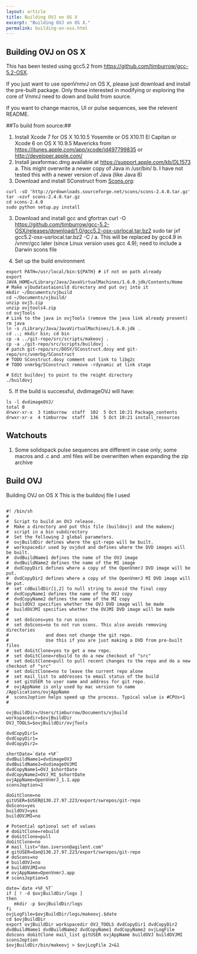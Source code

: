 ```yaml
---
layout: article
title: Building OVJ on OS X
excerpt: "Building OVJ on OS X."
permalink: building-on-osx.html
---
```

## Building OVJ on OS X

This has been tested using gcc5.2 from https://github.com/timburrow/gcc-5.2-OSX.

If you just want to use openVnmrJ on OS X, please just download and install the pre-built package. Only those interested in modifying or exploring the core of VnmrJ need to down and build from source.

If you want to change macros, UI or pulse sequences, see the relevent README.

##To build from source:##

1. Install Xcode 7 for OS X 10.10.5 Yosemite or OS X10.11 El Capitan or Xcode 6 on OS X 10.9.5 Mavericks from https://itunes.apple.com/app/xcode/id497799835 or http://developer.apple.com/
1. Install javaformac.dmg available at https://support.apple.com/kb/DL1573
  a. This might overwrite a newer copy of Java in /usr/bin/
  b. I have not tested this with a newer version of Java (like Java 8)
2. Download and install SConstruct from <a href='http://scons.org/download.php'>Scons.org</a>:
  ```
  curl -sO 'http://prdownloads.sourceforge.net/scons/scons-2.4.0.tar.gz'
  tar -xzvf scons-2.4.0.tar.gz
  cd scons-2.4.0
  sudo python setup.py install
  ```

3. Download and install gcc and gfortran
curl -O https://github.com/timburrow/gcc-5.2-OSX/releases/download/1.0/gcc5.2-osx-usrlocal.tar.bz2
sudo tar jxf gcc5.2-osx-usrlocal.tar.bz2 -C /
  a. This will be replaced by gcc4.9 in /vnmr/gcc later (since Linux version uses gcc 4.9); need to include a Darwin scons file

4. Set up the build environment

```
export PATH=/usr/local/bin:${PATH} # if not on path already
export JAVA_HOME=/Library/Java/JavaVirtualMachines/1.6.0.jdk/Contents/Home
# Make vjbudatastaionild directory and put ovj into it
mkdir ~/Documents/vjbuild
cd ~/Documents/vjbuild/ 
unzip ovj5.zip
unzip ovjtools4.zip
cd ovjTools
# Link to the java in ovjTools (remove the java link already present)
rm java
ln -s /Library/Java/JavaVirtualMachines/1.6.0.jdk .
cd ..; mkdir bin; cd bin
cp -a ../git-repo/src/scripts/makeovj .
cp -a ./git-repo/src/scripts/buildovj .
# patch git-repo/src/DOSY/SConstruct.dosy and git-repo/src/vnmrbg/SConstruct
# TODO SConstruct.dosy comment out link to libg2c
# TODO vnmrbg/SConstruct remove -rdynamic at link stage

# Edit buildovj to point to the reight directory
./buildovj
```
 
 5. If the build is successful, dvdimageOVJ will have:
 
 ```
 ls -l dvdimageOVJ/
total 0
drwxr-xr-x  3 timburrow  staff  102  5 Oct 10:21 Package_contents
drwxr-xr-x  4 timburrow  staff  136  5 Oct 10:21 install_resources
```
 
## Watchouts ##
 
 1. Some solidspack pulse sequences are different in case only; some macros and .c and .xml files will be overwritten when expanding the zip archive

## Build OVJ ##
Building OVJ on OS X
This is the buildovj file I used

```datastation

#! /bin/sh
#
#  Script to build an OVJ release.
#  Make a directory and put this file (buildovj) and the makeovj
#  script in a bin subdirectory
#  Set the following 2 global parameters.
#  ovjBuildDir defines where the git-repo will be built.
#  workspacedir used by ovjdvd and defines where the DVD images will be built.
#  dvdBuildName1 defines the name of the OVJ image
#  dvdBuildName2 defines the name of the MI image
#  dvdCopyDir1 defines where a copy of the OpenVnmrJ DVD image will be put.
#  dvdCopyDir2 defines where a copy of the OpenVnmrJ MI DVD image will be put.
#  set cdBuildDir[1,2] to null string to avoid the final copy
#  dvdCopyName1 defines the name of the OVJ copy
#  dvdCopyName2 defines the name of the MI copy
#  buildOVJ specifies whether the OVJ DVD image will be made
#  buildOVJMI specifies whether the OVJMI DVD image will be made
#
#  set doScons=yes to run scons
#  set doScons=no to not run scons. This also avoids removing directories
#              and does not change the git repo.
#              Use this if you are just making a DVD from pre-built files
#  set doGitClone=yes to get a new repo.
#  set doGitClone=rebuild to do a new checkout of "src"
#  set doGitClone=pull to pull recent changes to the repo and do a new checkout of "src"
#  set doGitClone=no to leave the current repo alone
#  set mail_list to addresses to email status of the build
#  set gitUSER to user name and address for git repo.
#  ovjAppName is only used by mac version to name /Applications/ovjAppName
#  sconsJoption helps speed up the process. Typical value is #CPUs+1
#

ovjBuildDir=/Users/timburrow/Documents/vjbuild
workspacedir=$ovjBuildDir
OVJ_TOOLS=$ovjBuildDir/ovjTools

dvdCopyDir1=
dvdCopyDir1=
dvdCopyDir2=

shortDate=`date +%F`
dvdBuildName1=dvdimageOVJ
dvdBuildName2=dvdimageOVJMI
dvdCopyName1=OVJ_$shortDate
dvdCopyName2=OVJ_MI_$shortDate
ovjAppName=OpenVnmrJ_1.1.app
sconsJoption=2

doGitClone=no
gitUSER=$USER@130.27.97.223/export/swrepos/git-repo
doScons=yes
buildOVJ=yes
buildOVJMI=no

# Potential optional set of values
# doGitClone=rebuild
# doGitClone=pull
doGitClone=no
# mail_list="dan.iverson@agilent.com"
# gitUSER=dan@130.27.97.223/export/swrepos/git-repo
# doScons=no
# buildOVJ=no
# buildOVJMI=no
# ovjAppName=OpenVnmrJ.app
# sconsJoption=5

date=`date +%F_%T`
if [ ! -d $ovjBuildDir/logs ]
then
   mkdir -p $ovjBuildDir/logs
fi
ovjLogFile=$ovjBuildDir/logs/makeovj.$date
cd $ovjBuildDir
export ovjBuildDir workspacedir OVJ_TOOLS dvdCopyDir1 dvdCopyDir2 dvdBuildName1 dvdBuildName2 dvdCopyName1 dvdCopyName2 ovjLogFile doScons doGitClone mail_list gitUSER ovjAppName buildOVJ buildOVJMI sconsJoption
$ovjBuildDir/bin/makeovj > $ovjLogFile 2>&1

```

